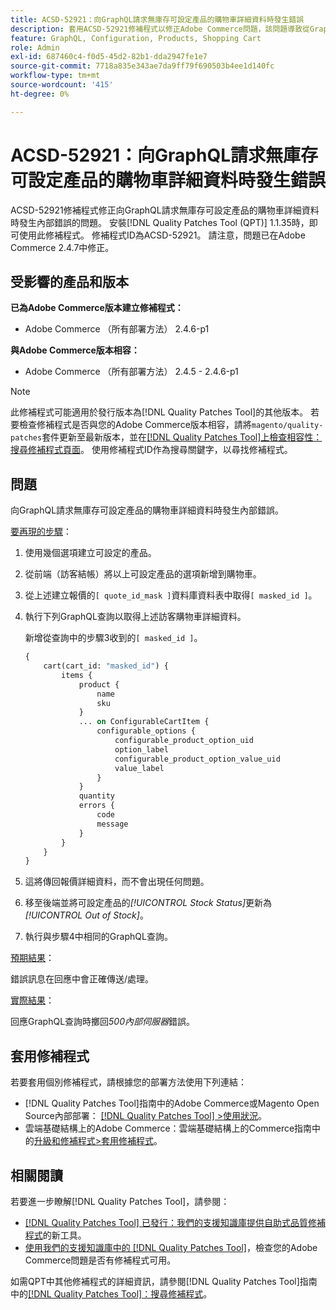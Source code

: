 ```yaml
---
title: ACSD-52921：向GraphQL請求無庫存可設定產品的購物車詳細資料時發生錯誤
description: 套用ACSD-52921修補程式以修正Adobe Commerce問題，該問題導致從GraphQL請求無存貨可設定產品的購物車詳細資料時發生內部錯誤。
feature: GraphQL, Configuration, Products, Shopping Cart
role: Admin
exl-id: 687460c4-f0d5-45d2-82b1-dda2947fe1e7
source-git-commit: 7718a835e343ae7da9ff79f690503b4ee1d140fc
workflow-type: tm+mt
source-wordcount: '415'
ht-degree: 0%

---
```


# ACSD-52921：向GraphQL請求無庫存可設定產品的購物車詳細資料時發生錯誤

ACSD-52921修補程式修正向GraphQL請求無庫存可設定產品的購物車詳細資料時發生內部錯誤的問題。 安裝[!DNL Quality Patches Tool (QPT)] 1.1.35時，即可使用此修補程式。 修補程式ID為ACSD-52921。 請注意，問題已在Adobe Commerce 2.4.7中修正。

## 受影響的產品和版本

**已為Adobe Commerce版本建立修補程式：**

* Adobe Commerce （所有部署方法） 2.4.6-p1

**與Adobe Commerce版本相容：**

* Adobe Commerce （所有部署方法） 2.4.5 - 2.4.6-p1

>[!NOTE]
>
>此修補程式可能適用於發行版本為[!DNL Quality Patches Tool]的其他版本。 若要檢查修補程式是否與您的Adobe Commerce版本相容，請將`magento/quality-patches`套件更新至最新版本，並在[[!DNL Quality Patches Tool]上檢查相容性：搜尋修補程式頁面](https://experienceleague.adobe.com/tools/commerce-quality-patches/index.html?lang=zh-Hant)。 使用修補程式ID作為搜尋關鍵字，以尋找修補程式。

## 問題

向GraphQL請求無庫存可設定產品的購物車詳細資料時發生內部錯誤。

<u>要再現的步驟</u>：

1. 使用幾個選項建立可設定的產品。
1. 從前端（訪客結帳）將以上可設定產品的選項新增到購物車。
1. 從上述建立報價的`[ quote_id_mask ]`資料庫資料表中取得`[ masked_id ]`。
1. 執行下列GraphQL查詢以取得上述訪客購物車詳細資料。

   新增從查詢中的步驟3收到的`[ masked_id ]`。

   ```GraphQL
   {
       cart(cart_id: "masked_id") {
           items {
               product {
                   name
                   sku
               }
               ... on ConfigurableCartItem {
                   configurable_options {
                       configurable_product_option_uid
                       option_label
                       configurable_product_option_value_uid
                       value_label
                   }
               }
               quantity
               errors {
                   code
                   message
               }
           }
       }
   }   
   ```

1. 這將傳回報價詳細資料，而不會出現任何問題。
1. 移至後端並將可設定產品的&#x200B;*[!UICONTROL Stock Status]*&#x200B;更新為&#x200B;*[!UICONTROL Out of Stock]*。
1. 執行與步驟4中相同的GraphQL查詢。

<u>預期結果</u>：

錯誤訊息在回應中會正確傳送/處理。

<u>實際結果</u>：

回應GraphQL查詢時擲回&#x200B;*500內部伺服器*&#x200B;錯誤。

## 套用修補程式

若要套用個別修補程式，請根據您的部署方法使用下列連結：

* [!DNL Quality Patches Tool]指南中的Adobe Commerce或Magento Open Source內部部署： [[!DNL Quality Patches Tool] >使用狀況](https://experienceleague.adobe.com/docs/commerce-operations/tools/quality-patches-tool/usage.html?lang=zh-Hant)。
* 雲端基礎結構上的Adobe Commerce：雲端基礎結構上的Commerce指南中的[升級和修補程式>套用修補程式](https://experienceleague.adobe.com/docs/commerce-cloud-service/user-guide/develop/upgrade/apply-patches.html?lang=zh-Hant)。

## 相關閱讀

若要進一步瞭解[!DNL Quality Patches Tool]，請參閱：

* [[!DNL Quality Patches Tool] 已發行：我們的支援知識庫提供自助式品質修補程式](/help/announcements/adobe-commerce-announcements/magento-quality-patches-released-new-tool-to-self-serve-quality-patches.md)的新工具。
* [使用我們的支援知識庫中的 [!DNL Quality Patches Tool]](/help/support-tools/patches-available-in-qpt-tool/check-patch-for-magento-issue-with-magento-quality-patches.md)，檢查您的Adobe Commerce問題是否有修補程式可用。

如需QPT中其他修補程式的詳細資訊，請參閱[!DNL Quality Patches Tool]指南中的[[!DNL Quality Patches Tool]：搜尋修補程式](https://experienceleague.adobe.com/tools/commerce-quality-patches/index.html?lang=zh-Hant)。
